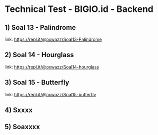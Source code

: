 # Technical Test - BIGIO.id - Backend

## 1) Soal 13 - Palindrome
link: https://repl.it/@oxwazz/Soal13-Palindrome

## 2) Soal 14 - Hourglass
link: https://repl.it/@oxwazz/Soal14-hourglass

## 3) Soal 15 - Butterfly
link: https://repl.it/@oxwazz/Soal15-butterfly

## 4) Sxxxx

## 5) Soaxxxx
